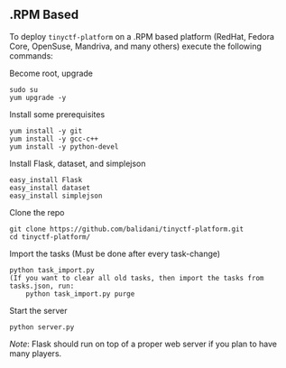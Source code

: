 .RPM Based
----------

To deploy `tinyctf-platform` on a .RPM based platform (RedHat, Fedora Core, OpenSuse, Mandriva, and many others) execute the following commands:

Become root, upgrade

    sudo su
    yum upgrade -y
    
Install some prerequisites

    yum install -y git
    yum install -y gcc-c++
    yum install -y python-devel
    
Install Flask, dataset, and simplejson

    easy_install Flask
    easy_install dataset
    easy_install simplejson
    
Clone the repo

    git clone https://github.com/balidani/tinyctf-platform.git
    cd tinyctf-platform/
    
Import the tasks (Must be done after every task-change)

    python task_import.py
    (If you want to clear all old tasks, then import the tasks from tasks.json, run:
        python task_import.py purge
    
Start the server

    python server.py


*Note*: Flask should run on top of a proper web server if you plan to have many players.
